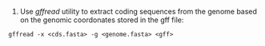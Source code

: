 1. Use *gffread* utility to extract coding sequences from the genome based on the genomic coordonates stored in the gff file:

```
gffread -x <cds.fasta> -g <genome.fasta> <gff>
```

